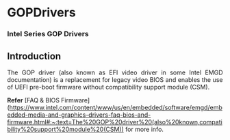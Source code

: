# GOPDrivers

### Intel Series GOP Drivers

## Introduction

<p align="justify">The GOP driver (also known as EFI video driver in some Intel EMGD documentation) is a replacement for legacy video BIOS and enables the use of UEFI pre-boot firmware without compatibility support module (CSM).</p>

**Refer** [FAQ & BIOS Firmware](https://www.intel.com/content/www/us/en/embedded/software/emgd/embedded-media-and-graphics-drivers-faq-bios-and-firmware.html#:~:text=The%20GOP%20driver%20(also%20known,compatibility%20support%20module%20(CSM)) for more info.
